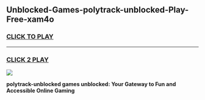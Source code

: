 
## Unblocked-Games-polytrack-unblocked-Play-Free-xam4o
<h3>
<a href="https://premium76.site?title=polytrack-unblocked&ref=18A1">CLICK TO PLAY</a></h3>
<hr>

<h3>
<a href="https://premium76.site?title=polytrack-unblocked&ref=18A1">CLICK 2 PLAY</a>
  
</h3>

<a href="https://premium76.site?title=polytrack-unblocked&ref=18A1"><img src="https://clearcache.store/games.png"></a>


**polytrack-unblocked games unblocked: Your Gateway to Fun and Accessible Online Gaming**
